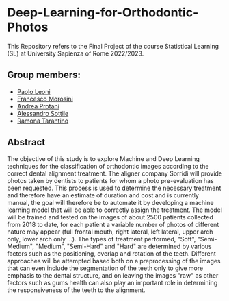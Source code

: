 # Deep-Learning-for-Orthodontic-Photos
This Repository refers to the Final Project of the course Statistical Learning (SL) at University Sapienza of Rome 2022/2023.

## Group members:
* [Paolo Leoni](https://github.com/Sottix99)
* [Francesco Morosini](https://github.com/Giulia-Luciani)
* [Andrea Protani](https://github.com/Sottix99)
* [Alessandro Sottile](https://github.com/Sottix99)
* [Ramona Tarantino](https://github.com/Sottix99)
  
## Abstract
The objective of this study is to explore Machine and Deep Learning techniques for
the classification of orthodontic images according to the correct dental alignment
treatment. The aligner company Sorridi will provide photos taken by dentists to
patients for whom a photo pre-evaluation has been requested. This process is used
to determine the necessary treatment and therefore have an estimate of duration and
cost and is currently manual, the goal will therefore be to automate it by developing
a machine learning model that will be able to correctly assign the treatment. The
model will be trained and tested on the images of about 2500 patients collected
from 2018 to date, for each patient a variable number of photos of different nature
may appear (full frontal mouth, right lateral, left lateral, upper arch only, lower arch
only ...). The types of treatment performed, "Soft", "Semi-Medium", "Medium",
"Semi-Hard" and "Hard" are determined by various factors such as the positioning,
overlap and rotation of the teeth. Different approaches will be attempted based
both on a preprocessing of the images that can even include the segmentation of
the teeth only to give more emphasis to the dental structure, and on leaving the
images "raw" as other factors such as gums health can also play an important role
in determining the responsiveness of the teeth to the alignment.
